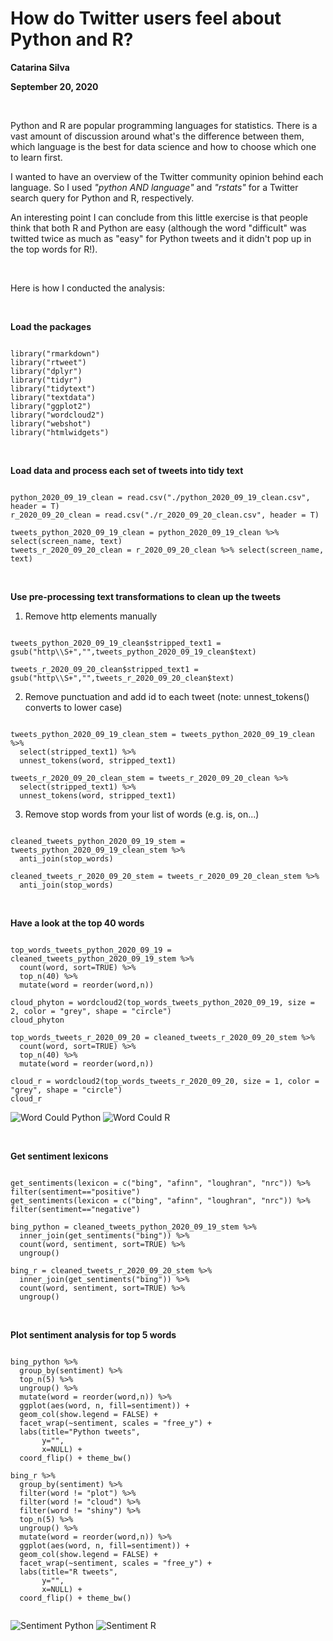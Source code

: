 # How do Twitter users feel about Python and R?
**Catarina Silva**

**September 20, 2020**

<p>&nbsp;</p>

Python and R are popular programming languages for statistics. There is a vast amount of discussion around what's the difference between them, which language is the best for data science and how to choose which one to learn first.

I wanted to have an overview of the Twitter community opinion behind each language. So I used *"python AND language"* and *"rstats"* for a Twitter search query for Python and R, respectively.

An interesting point I can conclude from this little exercise is that people think that both R and Python are easy (although the word "difficult" was twitted twice as much as "easy" for Python tweets and it didn't pop up in the top words for R!).


<p>&nbsp;</p>

Here is how I conducted the analysis:

<p>&nbsp;</p>

**Load the packages**

```{r load packages, cache=FALSE, results='hide', message=FALSE, warning=FALSE}

library("rmarkdown")
library("rtweet")
library("dplyr")
library("tidyr")
library("tidytext")
library("textdata")
library("ggplot2")
library("wordcloud2") 
library("webshot")
library("htmlwidgets")

```

<p>&nbsp;</p>

**Load data and process each set of tweets into tidy text**

```{r  load data, results='hide'}

python_2020_09_19_clean = read.csv("./python_2020_09_19_clean.csv", header = T)
r_2020_09_20_clean = read.csv("./r_2020_09_20_clean.csv", header = T)

tweets_python_2020_09_19_clean = python_2020_09_19_clean %>% select(screen_name, text)
tweets_r_2020_09_20_clean = r_2020_09_20_clean %>% select(screen_name, text)

```

<p>&nbsp;</p>

**Use pre-processing text transformations to clean up the tweets**


1. Remove http elements manually

```{r  pre-processing 1, results='hide'}

tweets_python_2020_09_19_clean$stripped_text1 = gsub("http\\S+","",tweets_python_2020_09_19_clean$text)

tweets_r_2020_09_20_clean$stripped_text1 = gsub("http\\S+","",tweets_r_2020_09_20_clean$text)

```



2. Remove punctuation and add id to each tweet (note: unnest_tokens() converts to lower case)

```{r  pre-processing 2, results='hide'}

tweets_python_2020_09_19_clean_stem = tweets_python_2020_09_19_clean %>% 
  select(stripped_text1) %>%
  unnest_tokens(word, stripped_text1)

tweets_r_2020_09_20_clean_stem = tweets_r_2020_09_20_clean %>% 
  select(stripped_text1) %>%
  unnest_tokens(word, stripped_text1)

```



3. Remove stop words from your list of words (e.g. is, on...)

```{r  pre-processing 3, results='hide', message=FALSE,}

cleaned_tweets_python_2020_09_19_stem = tweets_python_2020_09_19_clean_stem %>%
  anti_join(stop_words)

cleaned_tweets_r_2020_09_20_stem = tweets_r_2020_09_20_clean_stem %>%
  anti_join(stop_words)

```


<p>&nbsp;</p>

**Have a look at the top 40 words**

```{r word cloud, message=FALSE}

top_words_tweets_python_2020_09_19 = cleaned_tweets_python_2020_09_19_stem %>% 
  count(word, sort=TRUE) %>%
  top_n(40) %>%
  mutate(word = reorder(word,n))

cloud_phyton = wordcloud2(top_words_tweets_python_2020_09_19, size = 2, color = "grey", shape = "circle")
cloud_phyton

top_words_tweets_r_2020_09_20 = cleaned_tweets_r_2020_09_20_stem %>% 
  count(word, sort=TRUE) %>%
  top_n(40) %>%
  mutate(word = reorder(word,n))

cloud_r = wordcloud2(top_words_tweets_r_2020_09_20, size = 1, color = "grey", shape = "circle")
cloud_r

```

![Word Could Python](/figures/wordcloud_python.png)
![Word Could R](/figures/wordcloud_r.png)


<p>&nbsp;</p>

**Get sentiment lexicons**

```{r run sentiment analysis, results='hide', message=FALSE, warning=FALSE}

get_sentiments(lexicon = c("bing", "afinn", "loughran", "nrc")) %>% filter(sentiment=="positive")
get_sentiments(lexicon = c("bing", "afinn", "loughran", "nrc")) %>% filter(sentiment=="negative")

bing_python = cleaned_tweets_python_2020_09_19_stem %>%
  inner_join(get_sentiments("bing")) %>%
  count(word, sentiment, sort=TRUE) %>%
  ungroup()

bing_r = cleaned_tweets_r_2020_09_20_stem %>%
  inner_join(get_sentiments("bing")) %>%
  count(word, sentiment, sort=TRUE) %>%
  ungroup()

```

<p>&nbsp;</p>

**Plot sentiment analysis for top 5 words**

```{r plot sentiment analysis, message=FALSE}

bing_python %>%
  group_by(sentiment) %>%
  top_n(5) %>%
  ungroup() %>%
  mutate(word = reorder(word,n)) %>%
  ggplot(aes(word, n, fill=sentiment)) +
  geom_col(show.legend = FALSE) +
  facet_wrap(~sentiment, scales = "free_y") +
  labs(title="Python tweets",
       y="",
       x=NULL) +
  coord_flip() + theme_bw()

bing_r %>%
  group_by(sentiment) %>%
  filter(word != "plot") %>% 
  filter(word != "cloud") %>% 
  filter(word != "shiny") %>% 
  top_n(5) %>%
  ungroup() %>%
  mutate(word = reorder(word,n)) %>%
  ggplot(aes(word, n, fill=sentiment)) +
  geom_col(show.legend = FALSE) +
  facet_wrap(~sentiment, scales = "free_y") +
  labs(title="R tweets",
       y="",
       x=NULL) +
  coord_flip() + theme_bw()


```

![Sentiment Python](/figures/sentiment_python.png)
![Sentiment R](/figures/sentiment_r.png)
